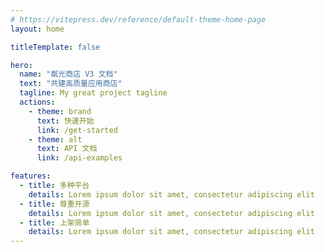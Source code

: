 ```yaml
---
# https://vitepress.dev/reference/default-theme-home-page
layout: home

titleTemplate: false

hero:
  name: "粼光商店 V3 文档"
  text: "共建高质量应用商店"
  tagline: My great project tagline
  actions:
    - theme: brand
      text: 快速开始
      link: /get-started
    - theme: alt
      text: API 文档
      link: /api-examples

features:
  - title: 多种平台
    details: Lorem ipsum dolor sit amet, consectetur adipiscing elit
  - title: 尊重开源
    details: Lorem ipsum dolor sit amet, consectetur adipiscing elit
  - title: 上架简单
    details: Lorem ipsum dolor sit amet, consectetur adipiscing elit
---
```


